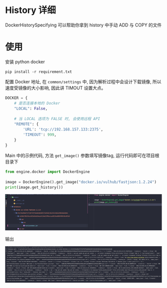 # History 详细

DockerHistorySpecifying 可以帮助你拿到 history 中手动 ADD 与 COPY 的文件

# 使用

安装 python docker

```shell
pip install -r requirement.txt
```

配置 Docker 地址, 在 `common/settings` 中, 因为解析过程中会设计下载镜像, 所以速度受镜像的大小影响, 因此讲 TIMOUT 设置大点。

```python
DOCKER = {
    # 是否连接本地的 Docker
    "LOCAL": False,
    
    # 当 LOCAL 选项为 FALSE 时, 会使用远程 API
    "REMOTE": {
        'URL': 'tcp://192.168.157.133:2375',
        'TIMEOUT': 999,
    }
}
```

Main 中的示例代码, 方法 `get_image()` 参数填写镜像tag, 运行代码即可在项目根目录下

```python
from engine.docker import DockerEngine

image = DockerEngine().get_image("docker.io/vulhub/fastjson:1.2.24")
print(image.get_history())
```

![img.png](screenshots/img.png)

输出

![img.png](screenshots/img1.png)